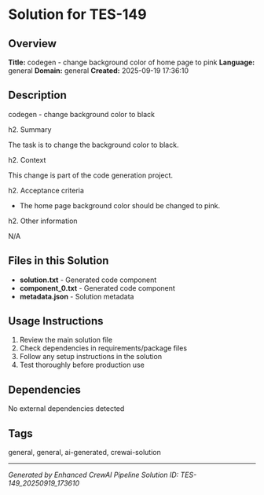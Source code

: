 # Solution for TES-149

## Overview
**Title:** codegen - change background color of home page to pink
**Language:** general
**Domain:** general
**Created:** 2025-09-19 17:36:10

## Description
codegen - change background color to black

h2. Summary

The task is to change the background color to black.

h2. Context

This change is part of the code generation project.

h2. Acceptance criteria

* The home page background color should be changed to pink.

h2. Other information

N/A

## Files in this Solution
- **solution.txt** - Generated code component
- **component_0.txt** - Generated code component
- **metadata.json** - Solution metadata

## Usage Instructions
1. Review the main solution file
2. Check dependencies in requirements/package files
3. Follow any setup instructions in the solution
4. Test thoroughly before production use

## Dependencies
No external dependencies detected

## Tags
general, general, ai-generated, crewai-solution

---
*Generated by Enhanced CrewAI Pipeline*
*Solution ID: TES-149_20250919_173610*
